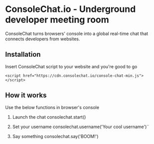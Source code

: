 # ConsoleChat.io - Underground developer meeting room

ConsoleChat turns browsers' console into a global real-time chat that connects developers from websites.

## Installation
Insert ConsoleChat script to your website and you're good to go

```
<script href="https://cdn.consolechat.io/console-chat-min.js"></script>
```

## How it works
Use the below functions in browser's console

1. Launch the chat
consolechat.start()

2. Set your username
consolechat.username('Your cool username')¨

3. Say something
consolechat.say('BOOM!')


